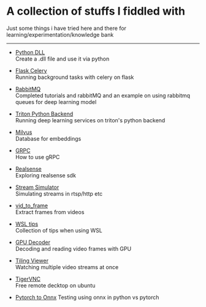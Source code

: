 # A collection of stuffs I fiddled with
Just some things i have tried here and there for learning/experimentation/knowledge bank

---

- [Python DLL](./python_dll)  
Create a .dll file and use it via python

- [Flask Celery](./flask_celery)  
Running background tasks with celery on flask

- [RabbitMQ](./rabbitmq)  
Completed tutorials and rabbitMQ and an example on using rabbitmq queues for deep learning model

- [Triton Python Backend](./triton_python_backend)  
Running deep learning services on triton's python backend

- [Milvus](./milvus)    
Database for embeddings

- [GRPC](./grpc_tutorial/)  
How to use gRPC

- [Realsense](./realsense)  
Exploring realsense sdk

- [Stream Simulator](./stream_simulator)    
Simulating streams in rtsp/http etc

- [vid_to_frame](./vid_to_frame)    
Extract frames from videos

- [WSL tips](./wsl)     
Collection of tips when using WSL

- [GPU Decoder](./gpu_decoder)  
Decoding and reading video frames with GPU

- [Tiling Viewer](./opencv_tiling/)     
Watching multiple video streams at once

- [TigerVNC](./tigervnc/)   
Free remote decktop on ubuntu

- [Pytorch to Onnx](./pytorch_onnx/)
Testing using onnx in python vs pytorch